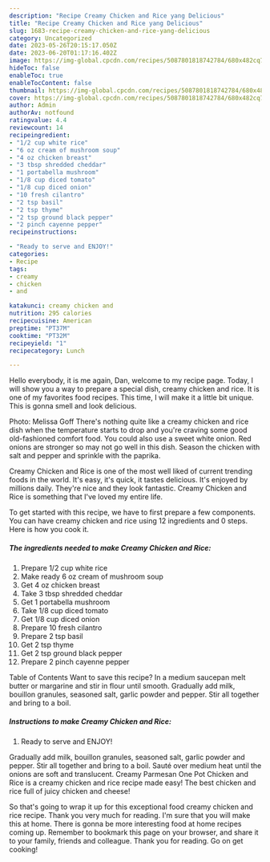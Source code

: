 ```yaml
---
description: "Recipe Creamy Chicken and Rice yang Delicious"
title: "Recipe Creamy Chicken and Rice yang Delicious"
slug: 1683-recipe-creamy-chicken-and-rice-yang-delicious
category: Uncategorized
date: 2023-05-26T20:15:17.050Z
date: 2023-06-20T01:17:16.402Z
image: https://img-global.cpcdn.com/recipes/5087801818742784/680x482cq70/creamy-chicken-and-rice-recipe-main-photo.jpg
hideToc: false
enableToc: true
enableTocContent: false
thumbnail: https://img-global.cpcdn.com/recipes/5087801818742784/680x482cq70/creamy-chicken-and-rice-recipe-main-photo.jpg
cover: https://img-global.cpcdn.com/recipes/5087801818742784/680x482cq70/creamy-chicken-and-rice-recipe-main-photo.jpg
author: Admin
authorAv: notfound
ratingvalue: 4.4
reviewcount: 14
recipeingredient:
- "1/2 cup white rice"
- "6 oz cream of mushroom soup"
- "4 oz chicken breast"
- "3 tbsp shredded cheddar"
- "1 portabella mushroom"
- "1/8 cup diced tomato"
- "1/8 cup diced onion"
- "10 fresh cilantro"
- "2 tsp basil"
- "2 tsp thyme"
- "2 tsp ground black pepper"
- "2 pinch cayenne pepper"
recipeinstructions:

- "Ready to serve and ENJOY!"
categories:
- Recipe
tags:
- creamy
- chicken
- and

katakunci: creamy chicken and 
nutrition: 295 calories
recipecuisine: American
preptime: "PT37M"
cooktime: "PT32M"
recipeyield: "1"
recipecategory: Lunch

---
```



Hello everybody, it is me again, Dan, welcome to my recipe page. Today, I will show you a way to prepare a special dish, creamy chicken and rice. It is one of my favorites food recipes. This time, I will make it a little bit unique. This is gonna smell and look delicious.

Photo: Melissa Goff There&#39;s nothing quite like a creamy chicken and rice dish when the temperature starts to drop and you&#39;re craving some good old-fashioned comfort food. You could also use a sweet white onion. Red onions are stronger so may not go well in this dish. Season the chicken with salt and pepper and sprinkle with the paprika.

Creamy Chicken and Rice is one of the most well liked of current trending foods in the world. It's easy, it's quick, it tastes delicious. It's enjoyed by millions daily. They're nice and they look fantastic. Creamy Chicken and Rice is something that I've loved my entire life.


To get started with this recipe, we have to first prepare a few components. You can have creamy chicken and rice using 12 ingredients and 0 steps. Here is how you cook it.

<!--inarticleads1-->

##### The ingredients needed to make Creamy Chicken and Rice:

1. Prepare 1/2 cup white rice
1. Make ready 6 oz cream of mushroom soup
1. Get 4 oz chicken breast
1. Take 3 tbsp shredded cheddar
1. Get 1 portabella mushroom
1. Take 1/8 cup diced tomato
1. Get 1/8 cup diced onion
1. Prepare 10 fresh cilantro
1. Prepare 2 tsp basil
1. Get 2 tsp thyme
1. Get 2 tsp ground black pepper
1. Prepare 2 pinch cayenne pepper


Table of Contents Want to save this recipe? In a medium saucepan melt butter or margarine and stir in flour until smooth. Gradually add milk, bouillon granules, seasoned salt, garlic powder and pepper. Stir all together and bring to a boil. 

<!--inarticleads2-->

##### Instructions to make Creamy Chicken and Rice:


1. Ready to serve and ENJOY!

Gradually add milk, bouillon granules, seasoned salt, garlic powder and pepper. Stir all together and bring to a boil. Sauté over medium heat until the onions are soft and translucent. Creamy Parmesan One Pot Chicken and Rice is a creamy chicken and rice recipe made easy! The best chicken and rice full of juicy chicken and cheese! 

So that's going to wrap it up for this exceptional food creamy chicken and rice recipe. Thank you very much for reading. I'm sure that you will make this at home. There is gonna be more interesting food at home recipes coming up. Remember to bookmark this page on your browser, and share it to your family, friends and colleague. Thank you for reading. Go on get cooking!
